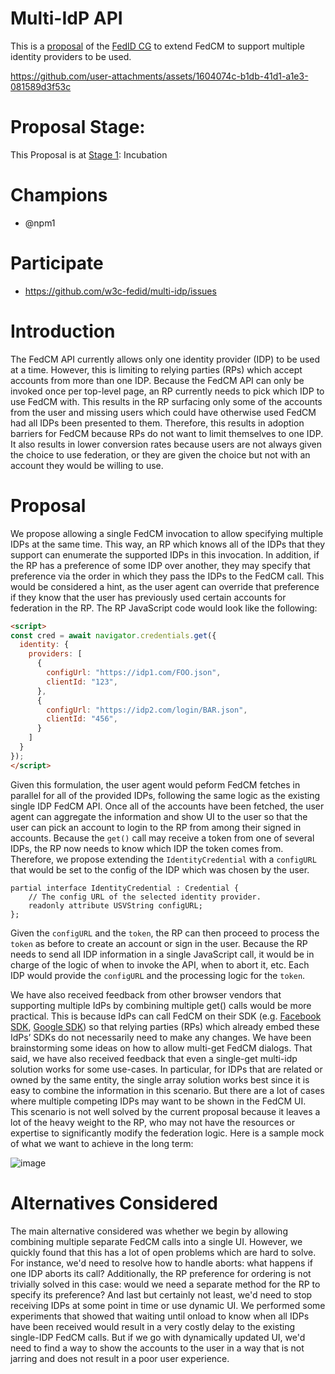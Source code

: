 # Multi-IdP API

This is a [proposal](https://fedidcg.github.io/charter#proposals) of the [FedID CG](https://fedidcg.github.io/) to extend FedCM to support multiple identity providers to be used.


https://github.com/user-attachments/assets/1604074c-b1db-41d1-a1e3-081589d3f53c


# Proposal Stage: 

This Proposal is at [Stage 1](https://github.com/w3c-fedid/Administration/blob/main/proposals-CG-WG.md#stage-1): Incubation

# Champions

* @npm1

# Participate
- https://github.com/w3c-fedid/multi-idp/issues

# Introduction

The FedCM API currently allows only one identity provider (IDP) to be used at a time.
However, this is limiting to relying parties (RPs) which accept accounts from more than one IDP.
Because the FedCM API can only be invoked once per top-level page, an RP currently needs to pick which IDP to use FedCM with.
This results in the RP surfacing only some of the accounts from the user and missing users which could have otherwise used FedCM had all IDPs been presented to them.
Therefore, this results in adoption barriers for FedCM because RPs do not want to limit themselves to one IDP.
It also results in lower conversion rates because users are not always given the choice to use federation, or they are given the choice but not with an account they would be willing to use.

# Proposal

We propose allowing a single FedCM invocation to allow specifying multiple IDPs at the same time.
This way, an RP which knows all of the IDPs that they support can enumerate the supported IDPs in this invocation.
In addition, if the RP has a preference of some IDP over another, they may specify that preference via the order in which they pass the IDPs to the FedCM call.
This would be considered a hint, as the user agent can override that preference if they know that the user has previously used certain accounts for federation in the RP.
The RP JavaScript code would look like the following:

```html
<script>
const cred = await navigator.credentials.get({
  identity: {
    providers: [
      {
        configUrl: "https://idp1.com/FOO.json",
        clientId: "123",
      },
      {
        configUrl: "https://idp2.com/login/BAR.json",
        clientId: "456",
      }
    ]
  }
});
</script>
```


Given this formulation, the user agent would peform FedCM fetches in parallel for all of the provided IDPs, following the same logic as the existing single IDP FedCM API.
Once all of the accounts have been fetched, the user agent can aggregate the information and show UI to the user so that the user can pick an account to login to the RP from among their signed in accounts.
Because the `get()` call may receive a token from one of several IDPs, the RP now needs to know which IDP the token comes from.
Therefore, we propose extending the `IdentityCredential` with a `configURL` that would be set to the config of the IDP which was chosen by the user.

```
partial interface IdentityCredential : Credential {
    // The config URL of the selected identity provider.
    readonly attribute USVString configURL;
};
```

Given the `configURL` and the `token`, the RP can then proceed to process the `token` as before to create an account or sign in the user.
Because the RP needs to send all IDP information in a single JavaScript call, it would be in charge of the logic of when to invoke the API, when to abort it, etc.
Each IDP would provide the `configURL` and the processing logic for the `token`.

We have also received feedback from other browser vendors that supporting multiple IdPs by combining multiple get() calls would be more practical.
This is because IdPs can call FedCM on their SDK (e.g. [Facebook SDK]([url](https://developers.facebook.com/docs/facebook-login/web/)), [Google SDK]([url](https://developers.google.com/identity/gsi/web/guides/display-google-one-tap))) so that relying parties (RPs) which already embed these IdPs’ SDKs do not necessarily need to make any changes.
We have been brainstorming some ideas on how to allow multi-get FedCM dialogs.
That said, we have also received feedback that even a single-get multi-idp solution works for some use-cases.
In particular, for IDPs that are related or owned by the same entity, the single array solution works best since it is easy to combine the information in this scenario.
But there are a lot of cases where multiple competing IDPs may want to be shown in the FedCM UI.
This scenario is not well solved by the current proposal because it leaves a lot of the heavy weight to the RP, who may not have the resources or expertise to significantly modify the federation logic.
Here is a sample mock of what we want to achieve in the long term:

![image](https://github.com/user-attachments/assets/c9836dab-1dea-4e40-be34-4702ae774523)

# Alternatives Considered

The main alternative considered was whether we begin by allowing combining multiple separate FedCM calls into a single UI.
However, we quickly found that this has a lot of open problems which are hard to solve.
For instance, we'd need to resolve how to handle aborts: what happens if one IDP aborts its call?
Additionally, the RP preference for ordering is not trivially solved in this case: would we need a separate method for the RP to specify its preference?
And last but certainly not least, we'd need to stop receiving IDPs at some point in time or use dynamic UI.
We performed some experiments that showed that waiting until onload to know when all IDPs have been received would result in a very costly delay to the existing single-IDP FedCM calls.
But if we go with dynamically updated UI, we'd need to find a way to show the accounts to the user in a way that is not jarring and does not result in a poor user experience.
